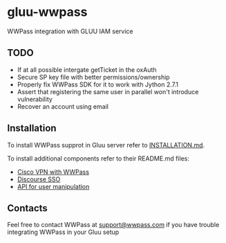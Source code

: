 # gluu-wwpass

WWPass integration with GLUU IAM service

## TODO
 - If at all possible intergate getTicket in the oxAuth
 - Secure SP key file with better permissions/ownership
 - Properly fix WWPass SDK for it to work with Jython 2.7.1
 - Assert that registering the same user in parallel won't introduce vulnerability
 - Recover an account using email

## Installation

To install WWPass supprot in Gluu server refer to [INSTALLATION.md](INSTALLATION.md).

To install additional components refer to their README.md files:
 - [Cisco VPN with WWPass](radius-nonce/README.md)
 - [Discourse SSO](discourse-sso/README.md)
 - [API for user manipulation](api/README.md)

## Contacts

Feel free to contact WWPass at support@wwpass.com if you have trouble integrating WWPass in your Gluu setup